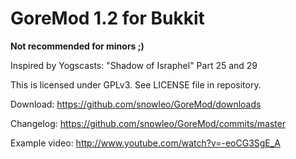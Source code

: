 GoreMod 1.2 for Bukkit
========================

**Not recommended for minors ;)**

Inspired by Yogscasts: "Shadow of Israphel" Part 25 and 29

This is licensed under GPLv3. See LICENSE file in repository.

Download: https://github.com/snowleo/GoreMod/downloads

Changelog: https://github.com/snowleo/GoreMod/commits/master

Example video: http://www.youtube.com/watch?v=-eoCG3SgE_A